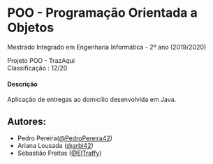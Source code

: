 # POO - Programação Orientada a Objetos
Mestrado Integrado em Engenharia Informática - 2º ano (2019/2020) </br>

Projeto POO - TrazAqui </br>
Classificação : 12/20

#### Descrição
Aplicação de entregas ao domicílio desenvolvida em Java.



## Autores:
* Pedro Pereira([@PedroPereira42](https://github.com/PedroPereira42))
* Ariana Lousada ([@arbl42](https://github.com/arbl42))
* Sebastião Freitas ([@ElTraffy](https://github.com/ElTraffy))

